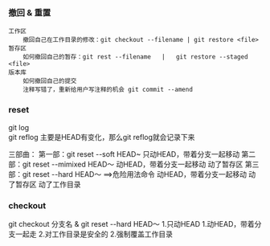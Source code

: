 
### 撤回 & 重置
    工作区
        撤回自己在工作目录的修改：git checkout --filename | git restore <file>
    暂存区
        如何撤回自己的暂存：git rest --filename   |   git restore --staged <file>
    版本库
        如何撤回自己的提交
        注释写错了，重新给用户写注释的机会 git commit --amend

### reset
  git log     
  git reflog      主要是HEAD有变化，那么git reflog就会记录下来

  三部曲：
    第一部：git reset --soft HEAD~
          只动HEAD，带着分支一起移动
    第二部：git reset --mimixed HEAD～
          动HEAD，带着分支一起移动
          动了暂存区
    第三部：git reset --hard HEAD～   ==>危险用法命令
          动HEAD，带着分支一起移动
          动了暂存区
          动了工作目录

### checkout
  git checkout 分支名   &   git reset --hard HEAD～
  1.只动HEAD                1.动HEAD，带着分支一起走
  2.对工作目录是安全的         2.强制覆盖工作目录







